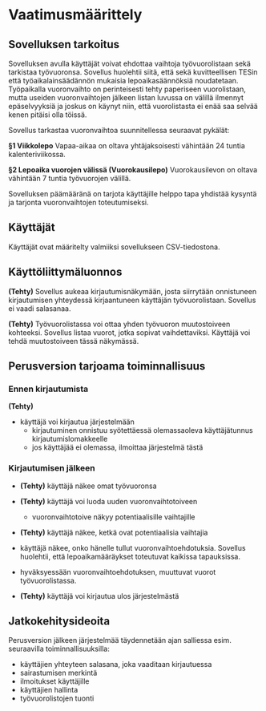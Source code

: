 # Vaatimusmäärittely

## Sovelluksen tarkoitus

Sovelluksen avulla käyttäjät voivat ehdottaa vaihtoja työvuorolistaan sekä tarkistaa työvuoronsa. Sovellus huolehtii siitä, että sekä kuvitteellisen TESin että työaikalainsäädännön mukaisia lepoaikasäännöksiä noudatetaan. Työpaikalla vuoronvaihto on perinteisesti tehty paperiseen vuorolistaan, mutta useiden vuoronvaihtojen jälkeen listan luvussa on välillä ilmennyt epäselvyyksiä ja joskus on käynyt niin, että vuorolistasta ei enää saa selvää kenen pitäisi olla töissä.

Sovellus tarkastaa vuoronvaihtoa suunnitellessa seuraavat pykälät:

**§1 Viikkolepo**
Vapaa-aikaa on oltava yhtäjaksoisesti vähintään 24 tuntia kalenteriviikossa.

**§2 Lepoaika vuorojen välissä (Vuorokausilepo)**
Vuorokausilevon on oltava vähintään 7 tuntia työvuorojen välillä.

Sovelluksen
päämääränä on tarjota käyttäjille helppo tapa yhdistää kysyntä ja tarjonta vuoronvaihtojen toteutumiseksi.

## Käyttäjät

Käyttäjät ovat määritelty valmiiksi sovellukseen CSV-tiedostona.

## Käyttöliittymäluonnos

**(Tehty)** Sovellus aukeaa kirjautumisnäkymään, josta siirrytään onnistuneen kirjautumisen yhteydessä kirjaantuneen käyttäjän työvuorolistaan. Sovellus ei vaadi salasanaa.

**(Tehty)** Työvuorolistassa voi ottaa yhden työvuoron muutostoiveen kohteeksi. Sovellus listaa vuorot, jotka sopivat vaihdettaviksi.
Käyttäjä voi tehdä muutostoiveen tässä näkymässä.

## Perusversion tarjoama toiminnallisuus

### Ennen kirjautumista

**(Tehty)**

- käyttäjä voi kirjautua järjestelmään
  - kirjautuminen onnistuu syötettäessä olemassaoleva käyttäjätunnus kirjautumislomakkeelle
  - jos käyttäjää ei olemassa, ilmoittaa järjestelmä tästä

### Kirjautumisen jälkeen

- **(Tehty)** käyttäjä näkee omat työvuoronsa

- **(Tehty)** käyttäjä voi luoda uuden vuoronvaihtotoiveen

  - vuoronvaihtotoive näkyy potentiaalisille vaihtajille

- **(Tehty)** käyttäjä näkee, ketkä ovat potentiaalisia vaihtajia

- käyttäjä näkee, onko hänelle tullut vuoronvaihtoehdotuksia. Sovellus huolehtii, että lepoaikamääräykset toteutuvat kaikissa tapauksissa.

- hyväksyessään vuoronvaihtoehdotuksen, muuttuvat vuorot työvuorolistassa.

- **(Tehty)** käyttäjä voi kirjautua ulos järjestelmästä

## Jatkokehitysideoita

Perusversion jälkeen järjestelmää täydennetään ajan salliessa esim. seuraavilla toiminnallisuuksilla:

- käyttäjien yhteyteen salasana, joka vaaditaan kirjautuessa
- sairastumisen merkintä
- ilmoitukset käyttäjille
- käyttäjien hallinta
- työvuorolistojen tuonti
